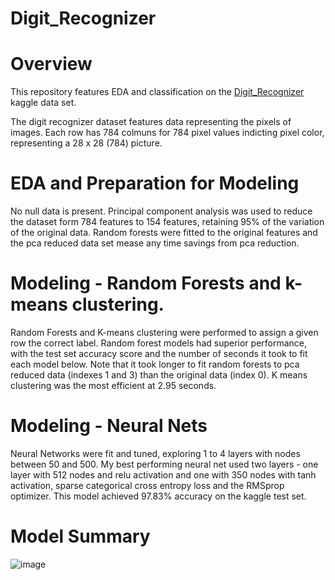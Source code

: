 # Digit_Recognizer


# Overview
This repository features EDA and classification on the [Digit_Recognizer](https://www.kaggle.com/c/digit-recognizer/overview) kaggle data set.

The digit recognizer dataset features data representing the pixels of images. Each row has 784 colmuns for 784 pixel values indicting pixel color, representing a 28 x 28 (784) picture.

# EDA and Preparation for Modeling

No null data is present. Principal component analysis was used to reduce the dataset form 784 features to 154 features, retaining 95% of the variation of the original data. Random forests were fitted to the original features and the pca reduced data set mease any time savings from pca reduction.

# Modeling - Random Forests and k-means clustering.

Random Forests and K-means clustering were performed to assign a given row the correct label. Random forest models had superior performance, with the test set accuracy score and the number of seconds it took to fit each model below. Note that it took longer to fit random forests to pca reduced data (indexes 1 and 3) than the original data (index 0). K means clustering was the most efficient at 2.95 seconds.

# Modeling - Neural Nets

Neural Networks were fit and tuned, exploring 1 to 4 layers with nodes between 50 and 500. My best performing neural net used two layers - one layer with 512 nodes and relu activation and one with 350 nodes with tanh activation, sparse categorical cross entropy loss and the RMSprop optimizer. This model achieved 97.83% accuracy on the kaggle test set.

# Model Summary
![image](https://user-images.githubusercontent.com/85903905/154558869-50d19c96-11cb-41bc-a1f9-ab2146da3bf4.png)


